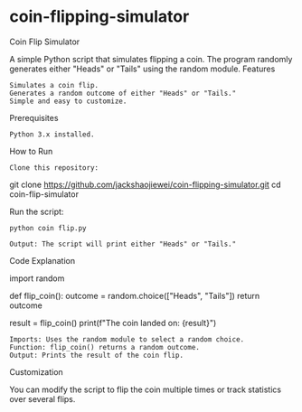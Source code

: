 # coin-flipping-simulator
Coin Flip Simulator

A simple Python script that simulates flipping a coin. The program randomly generates either "Heads" or "Tails" using the random module.
Features

    Simulates a coin flip.
    Generates a random outcome of either "Heads" or "Tails."
    Simple and easy to customize.

Prerequisites

    Python 3.x installed.

How to Run

    Clone this repository:

git clone https://github.com/jackshaojiewei/coin-flipping-simulator.git
cd coin-flip-simulator

Run the script:

    python coin flip.py

    Output: The script will print either "Heads" or "Tails."

Code Explanation

import random

def flip_coin():
    outcome = random.choice(["Heads", "Tails"])
    return outcome

result = flip_coin()
print(f"The coin landed on: {result}")

    Imports: Uses the random module to select a random choice.
    Function: flip_coin() returns a random outcome.
    Output: Prints the result of the coin flip.

Customization

You can modify the script to flip the coin multiple times or track statistics over several flips.
